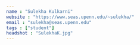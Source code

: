 ```yaml
---
name : "Sulekha Kulkarni"
website : "https://www.seas.upenn.edu/~sulekha/"
email : "sulekha@seas.upenn.edu"
tags : ["student"]
headshot : "SulekhaK.jpg"
---
```

